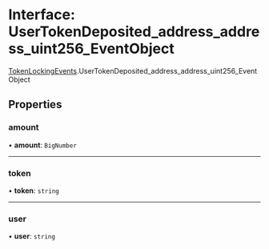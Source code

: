 # Interface: UserTokenDeposited\_address\_address\_uint256\_EventObject

[TokenLockingEvents](../modules/TokenLockingEvents.md).UserTokenDeposited_address_address_uint256_EventObject

## Properties

### amount

• **amount**: `BigNumber`

___

### token

• **token**: `string`

___

### user

• **user**: `string`
